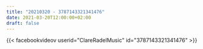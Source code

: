 ```yaml
---
title: "20210320 - 3787143321341476"
date: 2021-03-20T12:00:00+02:00
draft: false
---
```


{{< facebookvideov userid="ClareRadelMusic" id="3787143321341476" >}}